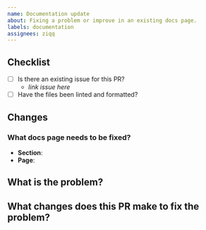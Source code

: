 ```yaml
---
name: Documentation update
about: Fixing a problem or improve in an existing docs page.
labels: documentation
assignees: ziqq
---
```


<!--
    Thank you for contributing to our project!
    Provide a description of your changes below and a general summary in the title.
    Please look at the following checklist to ensure that your PR can be accepted quickly:
-->

## Checklist

- [ ] Is there an existing issue for this PR?
  - _link issue here_
- [ ] Have the files been linted and formatted?

## Changes

### What docs page needs to be fixed?

- **Section**:
- **Page**:

## What is the problem?

## What changes does this PR make to fix the problem?
